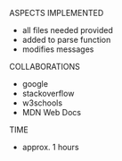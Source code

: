 ASPECTS IMPLEMENTED
- all files needed provided
- added to parse function 
- modifies messages

COLLABORATIONS
- google
- stackoverflow
- w3schools
- MDN Web Docs

TIME
- approx. 1 hours